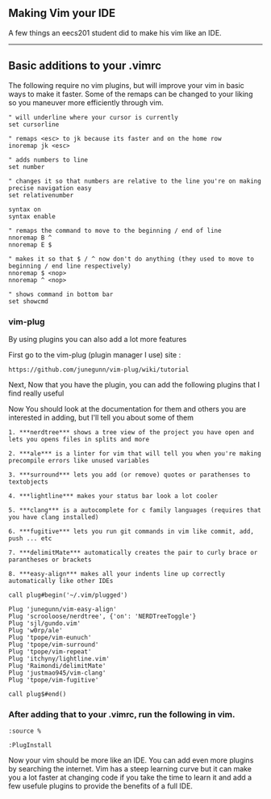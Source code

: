 Making Vim your IDE
-------

A few things an eecs201 student did to make his vim like an IDE.

---

## Basic additions to your .vimrc
The following require no vim plugins, but will improve your vim in basic ways to make it faster. Some of the
	remaps can be changed to your liking so you maneuver more efficiently through vim.

```
" will underline where your cursor is currently
set cursorline

" remaps <esc> to jk because its faster and on the home row
inoremap jk <esc> 

" adds numbers to line 
set number

" changes it so that numbers are relative to the line you're on making precise navigation easy
set relativenumber

syntax on
syntax enable

" remaps the command to move to the beginning / end of line 
nnoremap B ^
nnoremap E $

" makes it so that $ / ^ now don't do anything (they used to move to beginning / end line respectively)
nnoremap $ <nop>
nnoremap ^ <nop>

" shows command in bottom bar
set showcmd

```

### vim-plug  

By using plugins you can also add a lot more features

First go to the vim-plug (plugin manager I use) site : 

	https://github.com/junegunn/vim-plug/wiki/tutorial

Next, Now that you have the plugin, you can add the following plugins that I find really useful 

Now You should look at the documentation for them and others you are interested in adding, but I'll tell you about some of them

	1. ***nerdtree*** shows a tree view of the project you have open and lets you opens files in splits and more

	2. ***ale*** is a linter for vim that will tell you when you're making precompile errors like unused variables

	3. ***surround*** lets you add (or remove) quotes or parathenses to textobjects

	4. ***lightline*** makes your status bar look a lot cooler

	5. ***clang*** is a autocomplete for c family languages (requires that you have clang installed) 

	6. ***fugitive*** lets you run git commands in vim like commit, add, push ... etc

	7. ***delimitMate*** automatically creates the pair to curly brace or parantheses or brackets 
	
	8. ***easy-align*** makes all your indents line up correctly automatically like other IDEs
```
call plug#begin('~/.vim/plugged')

Plug 'junegunn/vim-easy-align'
Plug 'scrooloose/nerdtree', {'on': 'NERDTreeToggle'}
Plug 'sjl/gundo.vim'
Plug 'w0rp/ale'
Plug 'tpope/vim-eunuch'
Plug 'tpope/vim-surround'
Plug 'tpope/vim-repeat'
Plug 'itchyny/lightline.vim'
Plug 'Raimondi/delimitMate'
Plug 'justmao945/vim-clang'
Plug 'tpope/vim-fugitive'

call plug$#end()
```

###  After adding that to your .vimrc, run the following in vim.

```
:source %

:PlugInstall
```

Now your vim should be more like an IDE. You can add even more plugins by searching the internet. Vim has a 
	steep learning curve but it can make you a lot faster at changing code if you take the time to learn it and 
	add a few usefule plugins to provide the benefits of a full IDE.
